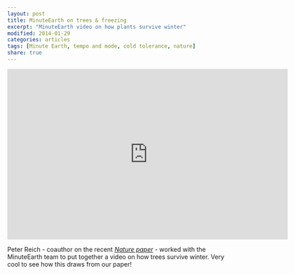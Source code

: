```yaml
---
layout: post
title: MinuteEarth on trees & freezing
excerpt: "MinuteEarth video on how plants survive winter"
modified: 2014-01-29
categories: articles
tags: [Minute Earth, tempo and mode, cold tolerance, nature]
share: true
---
```

<iframe width="640" height="390" src="https://www.youtube.com/embed/d260CmZoxj8" frameborder="0" allowfullscreen></iframe>

Peter Reich - coauthor on the recent [*Nature paper*](http://www.nature.com/nature/journal/v506/n7486/full/nature12872.html) - worked with the MinuteEarth team to put together a video on how trees survive winter. Very cool to see how this draws from our paper! 
